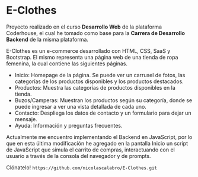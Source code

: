 # E-Clothes 
Proyecto realizado en el curso **Desarrollo Web** de la plataforma Coderhouse, el cual he tomado como base para la **Carrera de Desarrollo Backend** de la misma plataforma.

<p>
E-Clothes es un e-commerce desarrollado con HTML, CSS, SaaS y Bootstrap. El mismo representa una página web de una tienda de ropa femenina, la cual contiene las siguientes páginas.  
</p>

- Inicio: Homepage de la página. Se puede ver un carrusel de fotos, las categorías de los productos disponibles y los productos destacados. 
- Productos: Muestra las categorías de productos disponibles en la tienda. 
- Buzos/Camperas: Muestran los productos según su categoría, donde se puede ingresar a ver una vista detallada de cada uno. 
- Contacto: Despliega los datos de contacto y un formulario para dejar un mensaje. 
- Ayuda: Información y preguntas frecuentes. 

Actualmente me encuentro implementando el Backend en JavaScript, por lo que en esta última modificación he agregado en la pantalla Inicio un script de JavaScript que simula el carrito de compras, interactuando con el usuario a través de la consola del navegador y de prompts. 

Clónatelo!
``
https://github.com/nicolascalabro/E-Clothes.git
``
